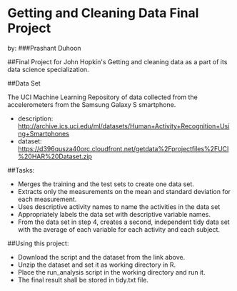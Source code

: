 # Getting and Cleaning Data Final Project

by: ###Prashant Duhoon

##Final Project for John Hopkin's Getting and cleaning data as a part of its data science specialization.

##Data Set

The UCI Machine Learning Repository of data collected from the accelerometers from the Samsung Galaxy S smartphone.
- description: http://archive.ics.uci.edu/ml/datasets/Human+Activity+Recognition+Using+Smartphones
- dataset: https://d396qusza40orc.cloudfront.net/getdata%2Fprojectfiles%2FUCI%20HAR%20Dataset.zip

##Tasks:
- Merges the training and the test sets to create one data set.
- Extracts only the measurements on the mean and standard deviation for each measurement.
- Uses descriptive activity names to name the activities in the data set
- Appropriately labels the data set with descriptive variable names.
- From the data set in step 4, creates a second, independent tidy data set with the average of each variable for each activity and each       subject.

##Using this project:
- Download the script and the dataset from the link above.
- Unzip the dataset and set it as working directory in R.
- Place the run_analysis script in the working directory and run it.
- The final result shall be stored in tidy.txt file.
